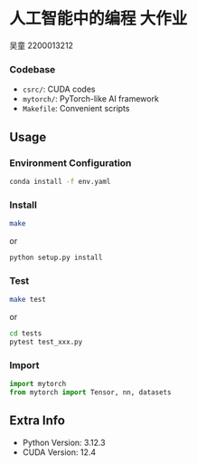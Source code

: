 # 人工智能中的编程 大作业
吴童 2200013212

### Codebase
- `csrc/`: CUDA codes 
- `mytorch/`: PyTorch-like AI framework
- `Makefile`: Convenient scripts

## Usage
### Environment Configuration
```sh
conda install -f env.yaml
```

### Install
```sh
make
```
or 
```sh
python setup.py install 
```
### Test
```sh
make test
```
or
```sh
cd tests
pytest test_xxx.py
```
### Import
```python
import mytorch
from mytorch import Tensor, nn, datasets
```

## Extra Info
- Python Version: 3.12.3
- CUDA Version: 12.4
